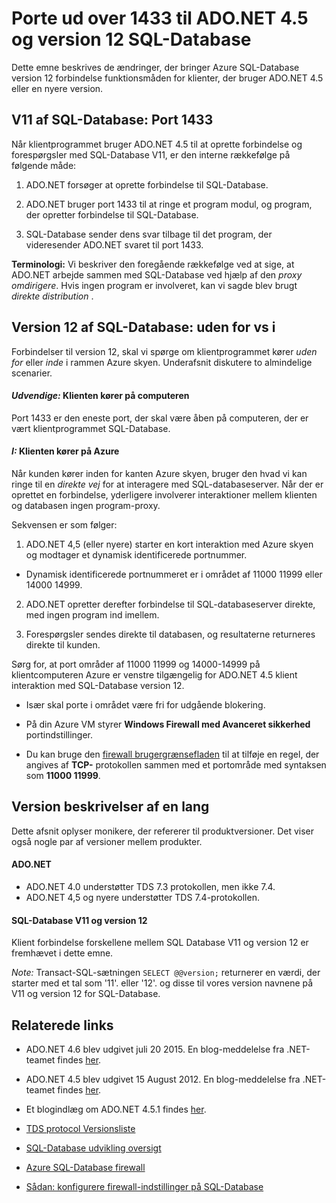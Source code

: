 <properties 
    pageTitle="Porte ud over 1433 for SQL-Database | Microsoft Azure"
    description="Klientforbindelser fra ADO.NET til Azure SQL-Database version 12 nogle gange tilsidesætte proxyen og interagere direkte med databasen. Porte end 1433 bliver vigtige."
    services="sql-database"
    documentationCenter=""
    authors="MightyPen"
    manager="jhubbard"
    editor="" />


<tags 
    ms.service="sql-database" 
    ms.workload="drivers"
    ms.tgt_pltfrm="na" 
    ms.devlang="na" 
    ms.topic="article" 
    ms.date="08/17/2016"
    ms.author="annemill"/>


# <a name="ports-beyond-1433-for-adonet-45-and-sql-database-v12"></a>Porte ud over 1433 til ADO.NET 4.5 og version 12 SQL-Database


Dette emne beskrives de ændringer, der bringer Azure SQL-Database version 12 forbindelse funktionsmåden for klienter, der bruger ADO.NET 4.5 eller en nyere version.


## <a name="v11-of-sql-database-port-1433"></a>V11 af SQL-Database: Port 1433


Når klientprogrammet bruger ADO.NET 4.5 til at oprette forbindelse og forespørgsler med SQL-Database V11, er den interne rækkefølge på følgende måde:


1. ADO.NET forsøger at oprette forbindelse til SQL-Database.

2. ADO.NET bruger port 1433 til at ringe et program modul, og program, der opretter forbindelse til SQL-Database.

3. SQL-Database sender dens svar tilbage til det program, der videresender ADO.NET svaret til port 1433.


**Terminologi:** Vi beskriver den foregående rækkefølge ved at sige, at ADO.NET arbejde sammen med SQL-Database ved hjælp af den *proxy omdirigere*. Hvis ingen program er involveret, kan vi sagde blev brugt *direkte distribution* .


## <a name="v12-of-sql-database-outside-vs-inside"></a>Version 12 af SQL-Database: uden for vs i


Forbindelser til version 12, skal vi spørge om klientprogrammet kører *uden for* eller *inde* i rammen Azure skyen. Underafsnit diskutere to almindelige scenarier.


#### <a name="outside-client-runs-on-your-desktop-computer"></a>*Udvendige:* Klienten kører på computeren


Port 1433 er den eneste port, der skal være åben på computeren, der er vært klientprogrammet SQL-Database.


#### <a name="inside-client-runs-on-azure"></a>*I:* Klienten kører på Azure


Når kunden kører inden for kanten Azure skyen, bruger den hvad vi kan ringe til en *direkte vej* for at interagere med SQL-databaseserver. Når der er oprettet en forbindelse, yderligere involverer interaktioner mellem klienten og databasen ingen program-proxy.


Sekvensen er som følger:


1. ADO.NET 4,5 (eller nyere) starter en kort interaktion med Azure skyen og modtager et dynamisk identificerede portnummer.
 - Dynamisk identificerede portnummeret er i området af 11000 11999 eller 14000 14999.

2. ADO.NET opretter derefter forbindelse til SQL-databaseserver direkte, med ingen program ind imellem.

3. Forespørgsler sendes direkte til databasen, og resultaterne returneres direkte til kunden.


Sørg for, at port områder af 11000 11999 og 14000-14999 på klientcomputeren Azure er venstre tilgængelig for ADO.NET 4.5 klient interaktion med SQL-Database version 12.

- Især skal porte i området være fri for udgående blokering.

- På din Azure VM styrer **Windows Firewall med Avanceret sikkerhed** portindstillinger.
 - Du kan bruge den [firewall brugergrænsefladen](http://msdn.microsoft.com/library/cc646023.aspx) til at tilføje en regel, der angives af **TCP-** protokollen sammen med et portområde med syntaksen som **11000 11999**.


## <a name="version-clarifications"></a>Version beskrivelser af en lang


Dette afsnit oplyser monikere, der refererer til produktversioner. Det viser også nogle par af versioner mellem produkter.


#### <a name="adonet"></a>ADO.NET


- ADO.NET 4.0 understøtter TDS 7.3 protokollen, men ikke 7.4.
- ADO.NET 4,5 og nyere understøtter TDS 7.4-protokollen.


#### <a name="sql-database-v11-and-v12"></a>SQL-Database V11 og version 12


Klient forbindelse forskellene mellem SQL Database V11 og version 12 er fremhævet i dette emne.


*Note:* Transact-SQL-sætningen `SELECT @@version;` returnerer en værdi, der starter med et tal som '11'. eller '12'. og disse til vores version navnene på V11 og version 12 for SQL-Database.


## <a name="related-links"></a>Relaterede links


- ADO.NET 4.6 blev udgivet juli 20 2015. En blog-meddelelse fra .NET-teamet findes [her](http://blogs.msdn.com/b/dotnet/archive/2015/07/20/announcing-net-framework-4-6.aspx).


- ADO.NET 4.5 blev udgivet 15 August 2012. En blog-meddelelse fra .NET-teamet findes [her](http://blogs.msdn.com/b/dotnet/archive/2012/08/15/announcing-the-release-of-net-framework-4-5-rtm-product-and-source-code.aspx).
 - Et blogindlæg om ADO.NET 4.5.1 findes [her](http://blogs.msdn.com/b/dotnet/archive/2013/06/26/announcing-the-net-framework-4-5-1-preview.aspx).


- [TDS protocol Versionsliste](http://www.freetds.org/userguide/tdshistory.htm)


- [SQL-Database udvikling oversigt](sql-database-develop-overview.md)


- [Azure SQL-Database firewall](sql-database-firewall-configure.md)


- [Sådan: konfigurere firewall-indstillinger på SQL-Database](sql-database-configure-firewall-settings.md)

